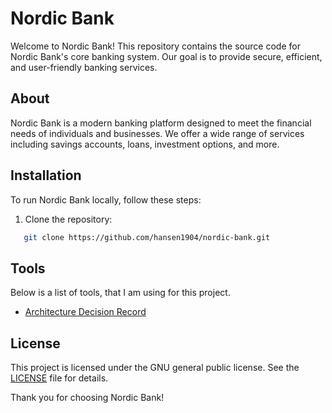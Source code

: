 # Nordic Bank

Welcome to Nordic Bank! This repository contains the source code for Nordic Bank's core banking system. Our goal is to provide secure, efficient, and user-friendly banking services.

## About

Nordic Bank is a modern banking platform designed to meet the financial needs of individuals and businesses. We offer a wide range of services including savings accounts, loans, investment options, and more.

## Installation

To run Nordic Bank locally, follow these steps:

1. Clone the repository:
```bash
   git clone https://github.com/hansen1904/nordic-bank.git
```

## Tools

Below is a list of tools, that I am using for this project.

- [Architecture Decision Record](https://github.com/joelparkerhenderson/architecture-decision-record?tab=readme-ov-file)

## License

This project is licensed under the GNU general public license. See the [LICENSE](LICENSE) file for details.

Thank you for choosing Nordic Bank!